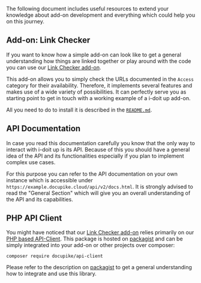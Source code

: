 The following document includes useful resources to extend your knowledge about add-on development and everything which could help you on this journey.

## Add-on: Link Checker

If you want to know how a simple add-on can look like to get a general understanding how things are linked together
or play around with the code you can use our [Link Checker add-on](https://bitbucket.org/synetics/addon-link-health-checker/src/main/).

This add-on allows you to simply check the URLs documented in the `Access` category for their availability.
Therefore, it implements several features and makes use of a wide variety of possibilities. It can perfectly serve you as starting point
to get in touch with a working example of a i-doit up add-on.

All you need to do to install it is described in the [`README.md`](https://bitbucket.org/synetics/addon-link-health-checker/src/main/README.md).

## API Documentation

In case you read this documentation carefully you know that the only way to interact with i-doit up is its API. Because of this you should have
a general idea of the API and its functionalities especially if you plan to implement complex use cases.

For this purpose you can refer to the API documentation on your own instance which is accessible under `https://example.docupike.cloud/api/v2/docs.html`.
It is strongly advised to read the "General Section" which will give you an overall understanding of the API and its capabilities.


## PHP API Client

You might have noticed that our [Link Checker add-on](https://bitbucket.org/synetics/addon-link-health-checker/src/main/README.md)
relies primarily on our [PHP based API-Client](https://packagist.org/packages/docupike/api-client).
This package is hosted on [packagist](https://packagist.org/packages/docupike/api-client) and can be simply integrated into your add-on or other projects over composer:

```
composer require docupike/api-client
```

Please refer to the description on [packagist](https://packagist.org/packages/docupike/api-client) to get a general understanding how to integrate and use
this library.
